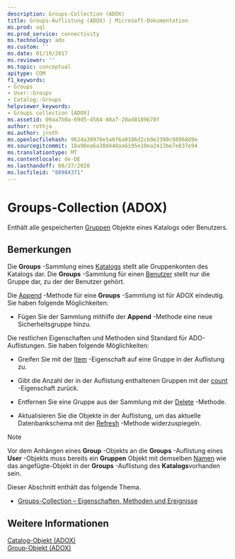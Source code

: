 ```yaml
---
description: Groups-Collection (ADOX)
title: Groups-Auflistung (ADOX) | Microsoft-Dokumentation
ms.prod: sql
ms.prod_service: connectivity
ms.technology: ado
ms.custom: ''
ms.date: 01/19/2017
ms.reviewer: ''
ms.topic: conceptual
apitype: COM
f1_keywords:
- Groups
- User::Groups
- Catalog::Groups
helpviewer_keywords:
- Groups collection [ADOX]
ms.assetid: 09aa7b0a-69d5-4564-80a7-20ad8189670f
author: rothja
ms.author: jroth
ms.openlocfilehash: 9624a30970e5a6f6a0186d2cb9e2390c98968d9e
ms.sourcegitcommit: 18a98ea6a30d448aa6195e10ea2413be7e837e94
ms.translationtype: MT
ms.contentlocale: de-DE
ms.lasthandoff: 08/27/2020
ms.locfileid: "88984371"
---
```

# <a name="groups-collection-adox"></a>Groups-Collection (ADOX)
Enthält alle gespeicherten [Gruppen](./group-object-adox.md) Objekte eines Katalogs oder Benutzers.  
  
## <a name="remarks"></a>Bemerkungen  
 Die **Groups** -Sammlung eines [Katalogs](./catalog-object-adox.md) stellt alle Gruppenkonten des Katalogs dar. Die **Groups** -Sammlung für einen [Benutzer](./user-object-adox.md) stellt nur die Gruppe dar, zu der der Benutzer gehört.  
  
 Die [Append](./append-method-adox-groups.md) -Methode für eine **Groups** -Sammlung ist für ADOX eindeutig. Sie haben folgende Möglichkeiten:  
  
-   Fügen Sie der Sammlung mithilfe der **Append** -Methode eine neue Sicherheitsgruppe hinzu.  
  
 Die restlichen Eigenschaften und Methoden sind Standard für ADO-Auflistungen. Sie haben folgende Möglichkeiten:  
  
-   Greifen Sie mit der [Item](../ado-api/item-property-ado.md) -Eigenschaft auf eine Gruppe in der Auflistung zu.  
  
-   Gibt die Anzahl der in der Auflistung enthaltenen Gruppen mit der [count](../ado-api/count-property-ado.md) -Eigenschaft zurück.  
  
-   Entfernen Sie eine Gruppe aus der Sammlung mit der [Delete](./delete-method-adox-collections.md) -Methode.  
  
-   Aktualisieren Sie die Objekte in der Auflistung, um das aktuelle Datenbankschema mit der [Refresh](../ado-api/refresh-method-ado.md) -Methode widerzuspiegeln.  
  
> [!NOTE]
>  Vor dem Anhängen eines **Group** -Objekts an die **Groups** -Auflistung eines **User** -Objekts muss bereits ein **Gruppen** Objekt mit demselben [Namen](./name-property-adox.md) wie das angefügte-Objekt in der **Groups** -Auflistung des **Katalogs**vorhanden sein.  
  
 Dieser Abschnitt enthält das folgende Thema.  
  
-   [Groups-Collection – Eigenschaften, Methoden und Ereignisse](./groups-collection-properties-methods-and-events.md)  
  
## <a name="see-also"></a>Weitere Informationen  
 [Catalog-Objekt (ADOX)](./catalog-object-adox.md)   
 [Group-Objekt (ADOX)](./group-object-adox.md)